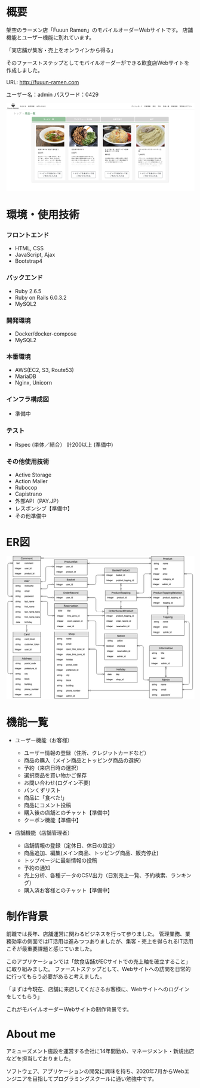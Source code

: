 # 概要
架空のラーメン店「Fuuun Ramen」のモバイルオーダーWebサイトです。
店舗機能とユーザー機能に別れています。

「実店舗が集客・売上をオンラインから得る」

そのファーストステップとしてモバイルオーダーができる飲食店Webサイトを作成しました。

URL: http://fuuun-ramen.com

ユーザー名：admin
パスワード：0429

![WEBサイトのイメージ](app/assets/images/site_image.png)

# 環境・使用技術

### フロントエンド

- HTML, CSS
- JavaScript, Ajax
- Bootstrap4

### バックエンド

- Ruby 2.6.5
- Ruby on Rails 6.0.3.2
- MySQL2

### 開発環境

- Docker/docker-compose
- MySQL2

### 本番環境

- AWS(EC2, S3, Route53)
- MariaDB
- Nginx, Unicorn

### インフラ構成図

- 準備中

### テスト

- Rspec (単体／結合） 計200以上 (準備中)

### その他使用技術

- Active Storage
- Action Mailer
- Rubocop
- Capistrano
- 外部API（PAY.JP）
- レスポンシブ【準備中】
- その他準備中


# ER図

![ER図](app/assets/images/FuuunRamen_20200913.jpg)

# 機能一覧
- ユーザー機能（お客様）
  - ユーザー情報の登録（住所、クレジットカードなど）
  - 商品の購入（メイン商品とトッピング商品の選択）
  - 予約（来店日時の選択）
  - 選択商品を買い物かご保存
  - お問い合わせ(ログイン不要)
  - パンくずリスト
  - 商品に「食べた!」
  - 商品にコメント投稿
  - 購入後の店舗とのチャット【準備中】
  - クーポン機能【準備中】


- 店舗機能（店舗管理者）
  - 店舗情報の登録（定休日、休日の設定）
  - 商品追加、編集(メイン商品、トッピング商品、販売停止)
  - トップページに最新情報の投稿
  - 予約の通知
  - 売上分析、各種データのCSV出力（日別売上一覧、予約検索、ランキング）
  - 購入済お客様とのチャット【準備中】


# 制作背景
前職では長年、店舗運営に関わるビジネスを行って参りました。
管理業務、業務効率の側面ではIT活用は進みつつありましたが、集客・売上を得られるIT活用こそが最重要課題と感じていました。

このアプリケーションでは「飲食店舗がECサイトでの売上軸を確立すること」に取り組みました。
ファーストステップとして、Webサイトへの訪問を日常的に行ってもらう必要があると考えました。

「まずは今現在、店舗に来店してくださるお客様に、Webサイトへのログインをしてもらう」

これがモバイルオーダーWebサイトの制作背景です。


# About me
アミューズメント施設を運営する会社に14年間勤め、マネージメント・新規出店などを担当しておりました。

ソフトウェア、アプリケーションの開発に興味を持ち、2020年7月からWebエンジニアを目指してプログラミングスクールに通い勉強中です。
